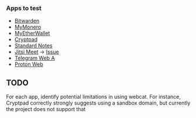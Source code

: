 ### Apps to test
 - [Bitwarden](https://github.com/bitwarden/clients)
 - [MyMonero](https://github.com/mymonero/mymonero-web-js)
 - [MyEtherWallet](https://github.com/MyEtherWallet/MyEtherWallet)
 - [Cryptpad](https://github.com/cryptpad/cryptpad)
 - [Standard Notes](https://github.com/standardnotes/app)
 - [Jitsi Meet](https://github.com/jitsi/jitsi-meet) -> [Issue](https://github.com/freedomofpress/webcat/issues/25)
 - [Telegram Web A](https://github.com/Ajaxy/telegram-tt)
 - [Proton Web](https://github.com/ProtonMail/WebClients)

## TODO
For each app, identify potential limitations in using webcat. For instance, Cryptpad correctly strongly suggests using a sandbox domain, but currently the project does not support that
